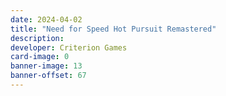 ```yaml
---
date: 2024-04-02
title: "Need for Speed Hot Pursuit Remastered"
description:
developer: Criterion Games
card-image: 0
banner-image: 13
banner-offset: 67
---
```

